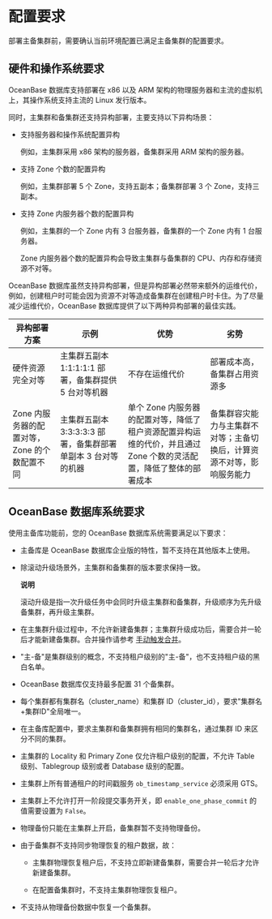 配置要求 
=========================

部署主备集群前，需要确认当前环境配置已满足主备集群的配置要求。

硬件和操作系统要求 
------------------------------

OceanBase 数据库支持部署在 x86 以及 ARM 架构的物理服务器和主流的虚拟机上，其操作系统支持主流的 Linux 发行版本。 

同时，主集群和备集群还支持异构部署，主要支持以下异构场景：

* 支持服务器和操作系统配置异构

  例如，主集群采用 x86 架构的服务器，备集群采用 ARM 架构的服务器。
  

* 支持 Zone 个数的配置异构

  例如，主集群部署 5 个 Zone，支持五副本；备集群部署 3 个 Zone，支持三副本。
  

* 支持 Zone 内服务器个数的配置异构

  例如，主集群的一个 Zone 内有 3 台服务器，备集群的一个 Zone 内有 1 台服务器。

  Zone 内服务器个数的配置异构会导致主集群与备集群的 CPU、内存和存储资源不对等。
  




OceanBase 数据库虽然支持异构部署，但是异构部署必然带来额外的运维代价，例如，创建租户时可能会因为资源不对等造成备集群在创建租户时卡住。为了尽量减少运维代价，OceanBase 数据库提供了以下两种异构部署的最佳实践。


|           异构部署方案            |                  示例                   |                               优势                                |                 劣势                  |
|-----------------------------|---------------------------------------|-----------------------------------------------------------------|-------------------------------------|
| 硬件资源完全对等                    | 主集群五副本 1:1:1:1:1 部署，备集群提供 5 台对等机器     | 不存在运维代价                                                         | 部署成本高，备集群占用资源多                      |
| Zone 内服务器的配置对等，Zone 的个数配置不同 | 主集群五副本 3:3:3:3:3 部署，备集群部署单副本 3 台对等的机器 | 单个 Zone 内服务器的配置对等，降低了租户资源配置异构运维的代价，并且通过 Zone 个数的灵活配置，降低了整体的部署成本 | 备集群容灾能力与主集群不对等；主备切换后，计算资源不对等，影响服务能力 |



OceanBase 数据库系统要求 
--------------------------------------

使用主备库功能前，您的 OceanBase 数据库系统需要满足以下要求：

* 主备库是 OceanBase 数据库企业版的特性，暂不支持在其他版本上使用。

  

* 除滚动升级场景外，主集群和备集群的版本要求保持一致。

  **说明**

  

  滚动升级是指一次升级任务中会同时升级主集群和备集群，升级顺序为先升级备集群，再升级主集群。
  

* 在主集群升级过程中，不允许新建备集群；主集群升级成功后，需要合并一轮后才能新建备集群。合并操作请参考 [手动触发合并](../../../2.basic-database-management/5.manage-data-storage/2.merge-management-1/4.manually-trigger-a-merge-1.md)。

  

* "主-备"是集群级别的概念，不支持租户级别的"主-备"，也不支持租户级的黑白名单。

  

* OceanBase 数据库仅支持最多配置 31 个备集群。

  

* 每个集群都有集群名（cluster_name）和集群 ID（cluster_id），要求"集群名+集群ID"全局唯一。

  

* 在主备库配置中，要求主集群和备集群拥有相同的集群名，通过集群 ID 来区分不同的集群。

  

* 主集群的 Locality 和 Primary Zone 仅允许租户级别的配置，不允许 Table 级别、Tablegroup 级别或者 Database 级别的配置。

  

* 主集群上所有普通租户的时间戳服务 `ob_timestamp_service` 必须采用 GTS。

  

* 主集群上不允许打开一阶段提交事务开关，即 `enable_one_phase_commit` 的值需要设置为 `False`。

  

* 物理备份只能在主集群上开启，备集群暂不支持物理备份。

  

* 由于备集群不支持同步物理恢复的租户数据，故：

  * 主集群物理恢复租户后，不支持立即新建备集群，需要合并一轮后才允许新建备集群。

    
  
  * 在配置备集群时，不支持主集群物理恢复租户。

    
  

  

* 不支持从物理备份数据中恢复一个备集群。

  



